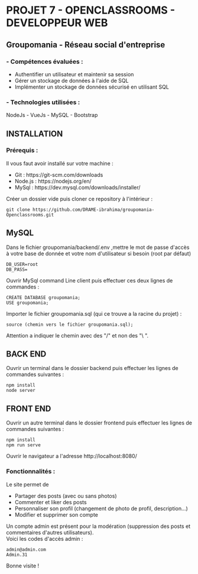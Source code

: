 # PROJET 7 - OPENCLASSROOMS - DEVELOPPEUR WEB

## Groupomania - Réseau social d'entreprise

<h3>- Compétences évaluées :</h3>
<ul>
  <li>  Authentifier un utilisateur et maintenir sa session</li>
  <li>  Gérer un stockage de données à l'aide de SQL</li>
  <li>  Implémenter un stockage de données sécurisé en utilisant SQL</li>
</ul>

### - Technologies utilisées :
NodeJs - VueJs - MySQL - Bootstrap
  
## INSTALLATION
### Prérequis :
Il vous faut avoir installé sur votre machine :

<ul>
  <li> Git : https://git-scm.com/downloads</li>
  <li> Node.js : https://nodejs.org/en/</li>
  <li> MySql :  https://dev.mysql.com/downloads/installer/</li>
</ul>

Créer un dossier vide puis cloner ce repository à l'intérieur : 

```
git clone https://github.com/DRAME-ibrahima/groupomania-Openclassrooms.git
```
## MySQL
Dans le fichier groupomania/backend/.env ,mettre le mot de passe d'accès à votre base de donnée et votre nom d'utilisateur si besoin (root par défaut)
```
DB_USER=root
DB_PASS=
```
Ouvrir MySql command Line client puis effectuer ces deux lignes de commandes :
```
CREATE DATABASE groupomania;
USE groupomania;
```
Importer le fichier groupomania.sql (qui ce trouve a la racine du projet) : 
```
source (chemin vers le fichier groupomania.sql);
```
Attention a indiquer le chemin avec des "/" et non des "\ ".

## BACK END
Ouvrir un terminal dans le dossier backend puis effectuer les lignes de commandes suivantes :
```
npm install
node server
```
## FRONT END
Ouvrir un autre terminal dans le dossier frontend puis effectuer les lignes de commandes suivantes :
```
npm install
npm run serve
```

Ouvrir le navigateur a l'adresse http://localhost:8080/

### Fonctionnalités :
Le site permet de
<ul>
  <li>Partager des posts (avec ou sans photos)</li>
  <li>Commenter et liker des posts</li>
  <li>Personnaliser son profil (changement de photo de profil, description...)</li>
  <li>Modifier et supprimer son compte</li>
</ul>

Un compte admin est présent pour la modération (suppression des posts et commentaires d'autres utilisateurs).
<br>
Voici les codes d'accès admin :
```
admin@admin.com
Admin.31
```

Bonne visite !